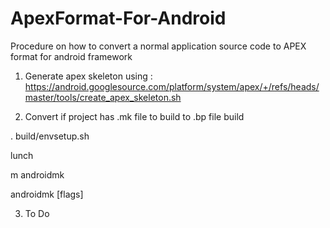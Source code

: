 # ApexFormat-For-Android
Procedure on how to convert a normal application source code to APEX format for android framework

1) Generate apex skeleton using : 
https://android.googlesource.com/platform/system/apex/+/refs/heads/master/tools/create_apex_skeleton.sh

2) Convert if project has .mk file to build to .bp file build 

. build/envsetup.sh

lunch

m androidmk

androidmk [flags] <inputFile>

3) To Do  
